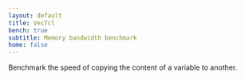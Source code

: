 ```yaml
---
layout: default
title: VecTcl
bench: true
subtitle: Memory bandwidth benchmark
home: false
---
```


Benchmark the speed of copying the content of a variable to another.

